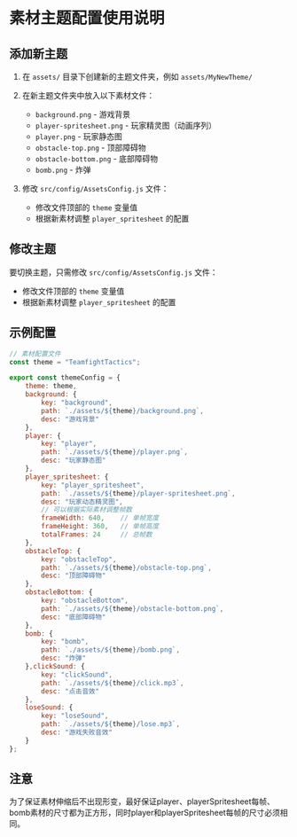 # 素材主题配置使用说明

## 添加新主题

1. 在 `assets/` 目录下创建新的主题文件夹，例如 `assets/MyNewTheme/`

2. 在新主题文件夹中放入以下素材文件：
   - `background.png` - 游戏背景
   - `player-spritesheet.png` - 玩家精灵图（动画序列）
   - `player.png` - 玩家静态图
   - `obstacle-top.png` - 顶部障碍物
   - `obstacle-bottom.png` - 底部障碍物
   - `bomb.png` - 炸弹

3. 修改 `src/config/AssetsConfig.js` 文件：
   - 修改文件顶部的 `theme` 变量值
   - 根据新素材调整 `player_spritesheet` 的配置




## 修改主题

要切换主题，只需修改 `src/config/AssetsConfig.js` 文件：
   - 修改文件顶部的 `theme` 变量值
   - 根据新素材调整 `player_spritesheet` 的配置


## 示例配置
```javascript
// 素材配置文件
const theme = "TeamfightTactics";

export const themeConfig = {
    theme: theme,
    background: {
        key: "background",
        path: `./assets/${theme}/background.png`,
        desc: "游戏背景"
    },
    player: {
        key: "player",
        path: `./assets/${theme}/player.png`,
        desc: "玩家静态图"
    },
    player_spritesheet: {
        key: "player_spritesheet",
        path: `./assets/${theme}/player-spritesheet.png`,
        desc: "玩家动态精灵图",
        // 可以根据实际素材调整帧数
        frameWidth: 640,    // 单帧宽度
        frameHeight: 360,   // 单帧高度
        totalFrames: 24     // 总帧数        
    },
    obstacleTop: {
        key: "obstacleTop",
        path: `./assets/${theme}/obstacle-top.png`,
        desc: "顶部障碍物"
    },
    obstacleBottom: {
        key: "obstacleBottom",
        path: `./assets/${theme}/obstacle-bottom.png`,
        desc: "底部障碍物"
    },
    bomb: {
        key: "bomb",
        path: `./assets/${theme}/bomb.png`,
        desc: "炸弹"
    },clickSound: {
        key: "clickSound",
        path: `./assets/${theme}/click.mp3`,
        desc: "点击音效"
    },
    loseSound: {
        key: "loseSound",
        path: `./assets/${theme}/lose.mp3`,
        desc: "游戏失败音效"
    }
};
```

## 注意
为了保证素材伸缩后不出现形变，最好保证player、playerSpritesheet每帧、bomb素材的尺寸都为正方形，同时player和playerSpritesheet每帧的尺寸必须相同。